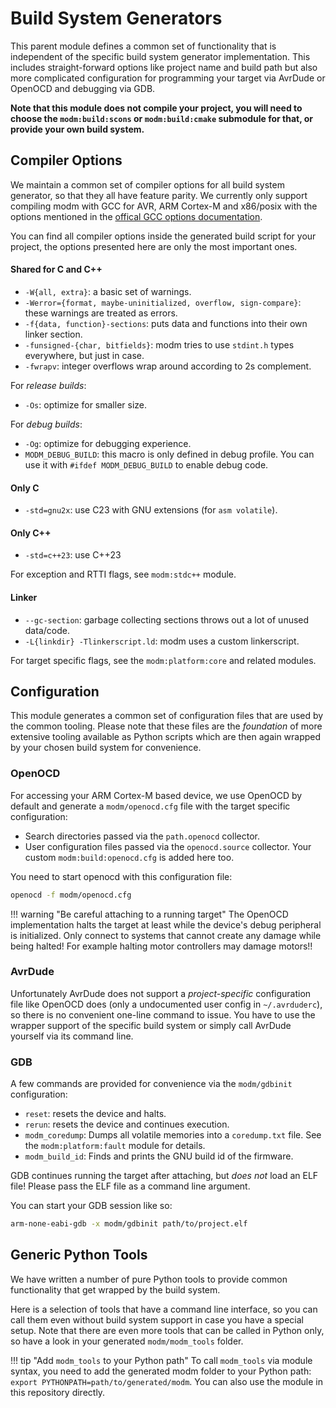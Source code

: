 # Build System Generators

This parent module defines a common set of functionality that is independent of
the specific build system generator implementation.
This includes straight-forward options like project name and build path
but also more complicated configuration for programming your target via
AvrDude or OpenOCD and debugging via GDB.

**Note that this module does not compile your project, you will need to choose
the `modm:build:scons` or `modm:build:cmake` submodule for that, or provide
your own build system.**


## Compiler Options

We maintain a common set of compiler options for all build system generator, so
that they all have feature parity. We currently only support compiling modm
with GCC for AVR, ARM Cortex-M and x86/posix with the options mentioned in the
[offical GCC options documentation][options].

You can find all compiler options inside the generated build script for your
project, the options presented here are only the most important ones.

#### Shared for C and C++

- `-W{all, extra}`: a basic set of warnings.
- `-Werror={format, maybe-uninitialized, overflow, sign-compare}`: these warnings are treated as errors.
- `-f{data, function}-sections`: puts data and functions into their own linker section.
- `-funsigned-{char, bitfields}`: modm tries to use `stdint.h` types everywhere, but just in case.
- `-fwrapv`: integer overflows wrap around according to 2s complement.

For *release builds*:

- `-Os`: optimize for smaller size.

For *debug builds*:

- `-Og`: optimize for debugging experience.
- `MODM_DEBUG_BUILD`: this macro is only defined in debug profile. You can use
                      it with `#ifdef MODM_DEBUG_BUILD` to enable debug code.

#### Only C

- `-std=gnu2x`: use C23 with GNU extensions (for `asm volatile`).

#### Only C++

- `-std=c++23`: use C++23

For exception and RTTI flags, see `modm:stdc++` module.

#### Linker

- `--gc-section`: garbage collecting sections throws out a lot of unused data/code.
- `-L{linkdir} -Tlinkerscript.ld`: modm uses a custom linkerscript.

For target specific flags, see the `modm:platform:core` and related modules.

[options]: https://gcc.gnu.org/onlinedocs/gcc/Option-Summary.html


## Configuration

This module generates a common set of configuration files that are used by the
common tooling. Please note that these files are the *foundation* of more
extensive tooling available as Python scripts which are then again wrapped by
your chosen build system for convenience.


### OpenOCD

For accessing your ARM Cortex-M based device, we use OpenOCD by default and
generate a `modm/openocd.cfg` file with the target specific configuration:

- Search directories passed via the `path.openocd` collector.
- User configuration files passed via the `openocd.source` collector.
  Your custom `modm:build:openocd.cfg` is added here too.

You need to start openocd with this configuration file:

```sh
openocd -f modm/openocd.cfg
```

!!! warning "Be careful attaching to a running target"
    The OpenOCD implementation halts the target at least while the device's
    debug peripheral is initialized. Only connect to systems that cannot create
    any damage while being halted! For example halting motor controllers may
    damage motors!!


### AvrDude

Unfortunately AvrDude does not support a *project-specific* configuration file
like OpenOCD does (only a undocumented user config in `~/.avrduderc`), so there
is no convenient one-line command to issue. You have to use the wrapper support
of the specific build system or simply call AvrDude yourself via its command
line.


### GDB

A few commands are provided for convenience via the `modm/gdbinit` configuration:

- `reset`: resets the device and halts.
- `rerun`: resets the device and continues execution.
- `modm_coredump`: Dumps all volatile memories into a `coredump.txt` file.
                   See the `modm:platform:fault` module for details.
- `modm_build_id`: Finds and prints the GNU build id of the firmware.

GDB continues running the target after attaching, but *does not* load an ELF
file! Please pass the ELF file as a command line argument.

You can start your GDB session like so:

```sh
arm-none-eabi-gdb -x modm/gdbinit path/to/project.elf
```


## Generic Python Tools

We have written a number of pure Python tools to provide common functionality
that get wrapped by the build system.

Here is a selection of tools that have a command line interface, so you can call
them even without build system support in case you have a special setup.
Note that there are even more tools that can be called in Python only, so have
a look in your generated `modm/modm_tools` folder.

!!! tip "Add `modm_tools` to your Python path"
    To call `modm_tools` via module syntax, you need to add the generated modm
    folder to your Python path: `export PYTHONPATH=path/to/generated/modm`.
    You can also use the module in this repository directly.
